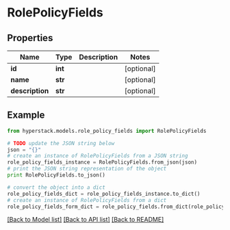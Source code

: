 # RolePolicyFields


## Properties

Name | Type | Description | Notes
------------ | ------------- | ------------- | -------------
**id** | **int** |  | [optional] 
**name** | **str** |  | [optional] 
**description** | **str** |  | [optional] 

## Example

```python
from hyperstack.models.role_policy_fields import RolePolicyFields

# TODO update the JSON string below
json = "{}"
# create an instance of RolePolicyFields from a JSON string
role_policy_fields_instance = RolePolicyFields.from_json(json)
# print the JSON string representation of the object
print RolePolicyFields.to_json()

# convert the object into a dict
role_policy_fields_dict = role_policy_fields_instance.to_dict()
# create an instance of RolePolicyFields from a dict
role_policy_fields_form_dict = role_policy_fields.from_dict(role_policy_fields_dict)
```
[[Back to Model list]](../README.md#documentation-for-models) [[Back to API list]](../README.md#documentation-for-api-endpoints) [[Back to README]](../README.md)


